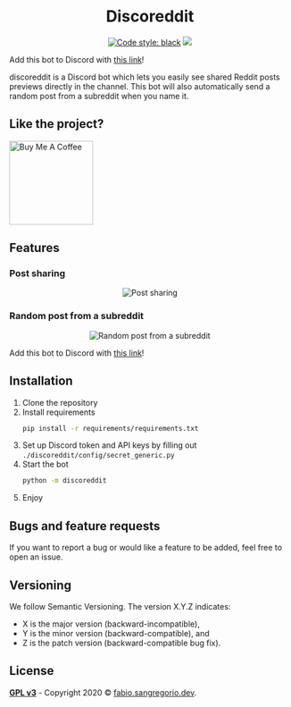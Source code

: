 <!-- <p align="center"><a href="https://telegram.me/tele_reddit_bot"><img height="200" width="200"
      src="https://raw.githubusercontent.com/fabiosangregorio/discoreddit/master/docs/images/logo.png" alt="discoreddit" /></a></p> -->
<h1 align="center">Discoreddit</h1>

<p align="center">
  <!-- <a href="https://github.com/fabiosangregorio/discoreddit/actions?query=workflow%3Adocs"><img
      src="https://github.com/fabiosangregorio/discoreddit/workflows/docs/badge.svg" alt="Docs status"></a>
  <a href="https://github.com/fabiosangregorio/discoreddit/actions?query=workflow%3Atest"><img
      src="https://github.com/fabiosangregorio/discoreddit/workflows/test/badge.svg" alt="Test status"></a>
  <a href="https://github.com/fabiosangregorio/discoreddit/actions?query=workflow%3Alint"><img
      src="https://github.com/fabiosangregorio/discoreddit/workflows/lint/badge.svg" alt="Lint status"></a>
  <a href='https://coveralls.io/github/fabiosangregorio/discoreddit?branch=master'><img src='https://coveralls.io/repos/github/fabiosangregorio/discoreddit/badge.svg?branch=master' alt='Coverage Status' /></a> -->
  <a href="https://github.com/psf/black"><img src="https://img.shields.io/badge/code%20style-black-000000.svg"
      alt="Code style: black"></a>
  <a href="https://discord.com/api/oauth2/authorize?client_id=753739417306267718&permissions=2048&scope=bot"><img src="https://img.shields.io/static/v1?label=&logo=discord&logoColor=ffffff&color=7389D8&labelColor=6A7EC2&message=Add%20on%20Discord"></a>
</p>
 
Add this bot to Discord with [this link](https://discord.com/api/oauth2/authorize?client_id=753739417306267718&permissions=2048&scope=bot)!

discoreddit is a Discord bot which lets you easily see shared Reddit posts previews directly in the channel. This bot will also automatically send a random post from a subreddit when you name it.

## Like the project?
 <a href="https://www.buymeacoffee.com/fabiosang" target="_blank"><img src="https://cdn.buymeacoffee.com/buttons/lato-orange.png" alt="Buy Me A Coffee" width="150"></a>


## Features

### Post sharing

<p align="center">
  <img src="https://i.imgur.com/jLivuZO.png" alt="Post sharing" />
</p>

### Random post from a subreddit

<p align="center">
  <img src="https://i.imgur.com/auZ2jqq.png" alt="Random post from a subreddit" />
</p>

Add this bot to Discord with [this link](https://discord.com/api/oauth2/authorize?client_id=753739417306267718&permissions=2048&scope=bot)!

## Installation

1. Clone the repository
1. Install requirements
    ```bash
    pip install -r requirements/requirements.txt
    ```
1. Set up Discord token and API keys by filling out `./discoreddit/config/secret_generic.py`
1. Start the bot
    ```bash
    python -m discoreddit
    ```
1. Enjoy

## Bugs and feature requests
If you want to report a bug or would like a feature to be added, feel free to open an issue.


## Versioning
We follow Semantic Versioning. The version X.Y.Z indicates:

* X is the major version (backward-incompatible),
* Y is the minor version (backward-compatible), and
* Z is the patch version (backward-compatible bug fix).
 
## License
**[GPL v3](https://www.gnu.org/licenses/gpl-3.0)** - Copyright 2020 © <a href="http://fabio.sangregorio.dev"
  target="_blank">fabio.sangregorio.dev</a>.
  
